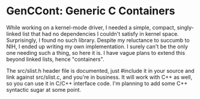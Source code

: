 # GenCCont: Generic C Containers #

While working on a kernel-mode driver, I needed a simple, compact, singly-linked
list that had no dependencies I couldn't satisfy in kernel space. Surprisingly,
I found no such library. Despite my reluctance to succumb to NIH, I ended up
writing my own implementation. I surely can't be the only one needing such a thing,
so here it is. I have vague plans to extend this beyond linked lists, hence
"containers".

The src/slist.h header file is documented, just #include it in your source and link
against src/slist.c, and you're in business. It will work with C++ as well, so you
can use it in C/C++ interface code. I'm planning to add some C++ syntactic sugar at
some point.

